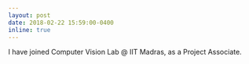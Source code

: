 ```yaml
---
layout: post
date: 2018-02-22 15:59:00-0400
inline: true
---
```


I have joined Computer Vision Lab @ IIT Madras, as a Project Associate. 
